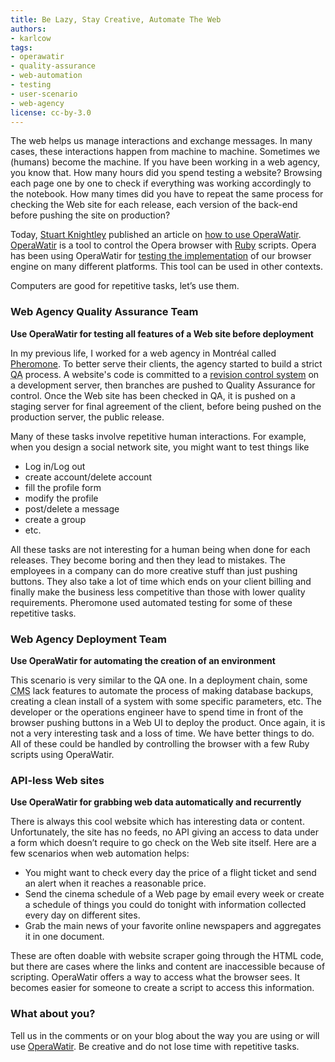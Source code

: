 ```yaml
---
title: Be Lazy, Stay Creative, Automate The Web
authors:
- karlcow
tags:
- operawatir
- quality-assurance
- web-automation
- testing
- user-scenario
- web-agency
license: cc-by-3.0
---
```


<p>The web helps us manage interactions and exchange messages. In many cases, these interactions happen from machine to machine. Sometimes we (humans) become the machine. If you have been working in a web agency, you know that. How many hours did you spend testing a website? Browsing each page one by one to check if everything was working accordingly to the notebook. How many times did you have to repeat the same process for checking the Web site for each release, each version of the back-end before pushing the site on production?</p>

<p>Today, <a href="https://dev.opera.com/author/47773442">Stuart Knightley</a> published an article on <a href="https://dev.opera.com/articles/view/opera-watir-tutorial/">how to use OperaWatir</a>. <a href="http://www.opera.com/developer/tools/operawatir/">OperaWatir</a> is a tool to control the Opera browser with <a href="http://www.ruby-lang.org/">Ruby</a> scripts. Opera has been using OperaWatir for <a href="http://my.opera.com/core/blog/2009/03/06/test-automation-with-operawatir">testing the implementation</a> of our browser engine on many different platforms. This tool can be used in other contexts.</p>

<p>Computers are good for repetitive tasks, let&#8217;s use them.</p>

<h3 id="web_agency_quality_assurance_team">Web Agency Quality Assurance Team</h3>

<p><strong>Use OperaWatir for testing all features of a Web site before deployment</strong></p>

<p>In my previous life, I worked for a web agency in Montréal called <a href="http://lab.pheromone.ca/">Pheromone</a>. To better serve their clients, the agency started to build a strict <abbr title="Quality Assurance">QA</abbr> process. A website&#39;s code is committed to a <a href="http://en.wikipedia.org/wiki/Revision_control">revision control system</a> on a development server, then branches are pushed to Quality Assurance for control. Once the Web site has been checked in QA, it is pushed on a staging server for final agreement of the client, before being pushed on the production server, the public release.</p>

<p>Many of these tasks involve repetitive human interactions. For example, when you design a social network site, you might want to test things like</p>

<ul>
<li>Log in/Log out</li>
<li>create account/delete account</li>
<li>fill the profile form</li>
<li>modify the profile</li>
<li>post/delete a message</li>
<li>create a group</li>
<li>etc.</li>
</ul>

<p>All these tasks are not interesting for a human being when done for each releases. They become boring and then they lead to mistakes. The employees in a company can do more creative stuff than just pushing buttons. They also take a lot of time which ends on your client billing and finally make the business less competitive than those with lower quality requirements. Pheromone used automated testing for some of these repetitive tasks.</p>

<h3 id="web_agency_deployment_team">Web Agency Deployment Team</h3>

<p><strong>Use OperaWatir for automating the creation of an environment</strong></p>

<p>This scenario is very similar to the QA one. In a deployment chain, some <abbr title="Content Management System">CMS</abbr> lack features to automate the process of making database backups, creating a clean install of a system with some specific parameters, etc. The developer or the operations engineer have to spend time in front of the browser pushing buttons in a Web UI to deploy the product. Once again, it is not a very interesting task and a loss of time. We have better things to do. All of these could be handled by controlling the browser with a few Ruby scripts using OperaWatir.</p>

<h3 id="api_less_web_sites">API-less Web sites</h3>

<p><strong>Use OperaWatir for grabbing web data automatically and recurrently</strong></p>

<p>There is always this cool website which has interesting data or content. Unfortunately, the site has no feeds, no API giving an access to data under a form which doesn&#8217;t require to go check on the Web site itself. Here are a few scenarios when web automation helps:</p>

<ul>
<li>You might want to check every day the price of a flight ticket and send an alert when it reaches a reasonable price.</li>
<li>Send the cinema schedule of a Web page by email every week or create a schedule of things you could do tonight with information collected every day on different sites.</li>
<li>Grab the main news of your favorite online newspapers and aggregates it in one document. </li>
</ul>

<p>These are often doable with website scraper going through the HTML code, but there are cases where the links and content are inaccessible because of scripting. OperaWatir offers a way to access what the browser sees. It becomes easier for someone to create a script to access this information.</p>

<h3 id="what_about_you">What about you?</h3>

<p>Tell us in the comments or on your blog about the way you are using or will use <a href="http://www.opera.com/developer/tools/operawatir/" title="OperaWatir | Opera Developer Tools">OperaWatir</a>. Be creative and do not lose time with repetitive tasks. </p>
